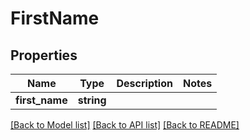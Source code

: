 # FirstName

## Properties
Name | Type | Description | Notes
------------ | ------------- | ------------- | -------------
**first_name** | **string** |  | 

[[Back to Model list]](../../README.md#documentation-for-models) [[Back to API list]](../../README.md#documentation-for-api-endpoints) [[Back to README]](../../README.md)

